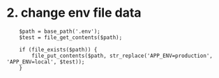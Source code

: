 
# 2. change env file data
```code
    $path = base_path('.env');
    $test = file_get_contents($path);

    if (file_exists($path)) {
        file_put_contents($path, str_replace('APP_ENV=production', 'APP_ENV=local', $test));
    }

```
